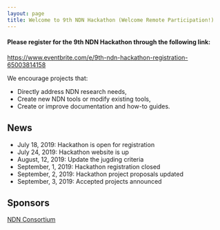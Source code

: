 ```yaml
---
layout: page
title: Welcome to 9th NDN Hackathon (Welcome Remote Participation!)
---
```


#### **Please register for the 9th NDN Hackathon through the following link:**

<https://www.eventbrite.com/e/9th-ndn-hackathon-registration-65003814158>
 
We encourage projects that:

 - Directly address NDN research needs,
 - Create new NDN tools or modify existing tools,
 - Create or improve documentation and how-to guides.

<!--## Hackathon Awards 

- **First Prize**

	*NFD-Android Enhancements*

  Alex Afanasyev, Ju Pan, Sanjeev Kaushik Ramani, Davide Pesavento

- **Second Prize**

  *A half-done Sigcomm Tutorial App*

  Zhiyi Zhang, Xinyu Ma, Edward Lu, Yu Guan, Erynn-Marie Phan, Laqin Fan

- **Third Prize**

  - *Self-Learning for Ad Hoc Wireless Networks*

    Md Ashiqur Rahman, Davide Pesavento

  - *Sync in MANET Library + Demo*

    Tianxiang, Zhaoning, Spyros

  - *ndncatchunks Performance Issues* 

    Klaus Schneider, Saurab Dulal-->

## News

- July 18, 2019: Hackathon is open for registration
- July 24, 2019: Hackathon website is up
- August, 12, 2019: Update the jugding criteria
- September, 1, 2019: Hackathon registration closed
- September, 2, 2019: Hackathon project proposals updated
- September, 3, 2019: Accepted projects announced



## Sponsors

[NDN Consortium](https://named-data.net/consortium/)
